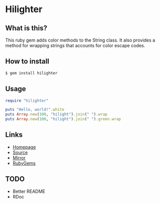 # Hilighter

## What is this?

This ruby gem adds color methods to the String class. It also provides
a method for wrapping strings that accounts for color escape codes.

## How to install

```bash
$ gem install hilighter
```

## Usage

```ruby
require "hilighter"

puts "Hello, world!".white
puts Array.new(100, "hilight").join(" ").wrap
puts Array.new(100, "hilight").join(" ").green.wrap
```

## Links

- [Homepage](https://mjwhitta.github.io/hilighter)
- [Source](https://gitlab.com/mjwhitta/hilighter)
- [Mirror](https://github.com/mjwhitta/hilighter)
- [RubyGems](https://rubygems.org/gems/hilighter)

## TODO

- Better README
- RDoc

